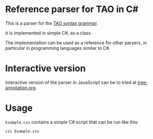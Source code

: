 # Reference parser for TAO in C#

This is a parser for the [TAO syntax grammar](https://www.tree-annotation.org/#grammar).

It is implemented in simple C#, as a class.

The implementation can be used as a reference for other parsers, in particular in programming languages similar to C#.

# Interactive version

Interactive version of the parser in JavaScript can be to tried at [tree-annotation.org](https://tree-annotation.org/parser.html).

# Usage

`Example.csx` contains a simple C# script that can be run like this:

```
csi Example.csx
```